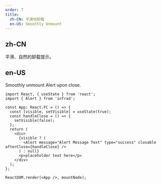 ```yaml
---
order: 7
title:
  zh-CN: 平滑地卸载
  en-US: Smoothly Unmount
---
```


## zh-CN

平滑、自然的卸载提示。

## en-US

Smoothly unmount Alert upon close.

```tsx
import React, { useState } from 'react';
import { Alert } from 'infrad';

const App: React.FC = () => {
  const [visible, setVisible] = useState(true);
  const handleClose = () => {
    setVisible(false);
  };
  return (
    <div>
      {visible ? (
        <Alert message="Alert Message Text" type="success" closable afterClose={handleClose} />
      ) : null}
      <p>placeholder text here</p>
    </div>
  );
};

ReactDOM.render(<App />, mountNode);
```
